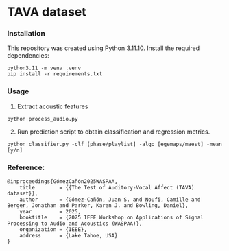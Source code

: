 # TAVA dataset

### Installation 
This repository was created using Python 3.11.10. Install the required dependencies:
```
python3.11 -m venv .venv
pip install -r requirements.txt
```

### Usage
1. Extract acoustic features
```
python process_audio.py
```


2. Run prediction script to obtain classification and regression metrics. 
```
python classifier.py -clf [phase/playlist] -algo [egemaps/maest] -mean [y/n]
```


### Reference:
```
@inproceedings{GómezCañón2025WASPAA,
	title        = {{The Test of Auditory-Vocal Affect (TAVA) dataset}},
	author       = {Gómez-Cañón, Juan S. and Noufi, Camille and Berger, Jonathan and Parker, Karen J. and Bowling, Daniel},
	year         = 2025,
	booktitle    = {2025 IEEE Workshop on Applications of Signal Processing to Audio and Acoustics (WASPAA)},
	organization = {IEEE},
    address      = {Lake Tahoe, USA}
}
```

